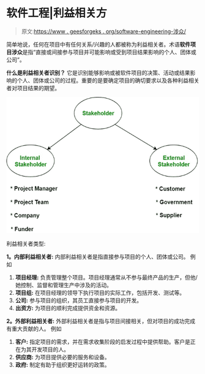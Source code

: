# 软件工程|利益相关方

> 原文:[https://www . geesforgeks . org/software-engineering-涉众/](https://www.geeksforgeeks.org/software-engineering-stakeholder/)

简单地说，任何在项目中有任何关系/兴趣的人都被称为利益相关者。术语**软件项目涉众**是指“直接或间接参与项目并可能影响或受到项目结果影响的个人、团体或公司”。

**什么是利益相关者识别？**
它是识别能够影响或被软件项目的决策、活动或结果影响的个人、团体或公司的过程。重要的是要确定项目的确切要求以及各种利益相关者对项目结果的期望。

![](img/2d470df4f586744c1e15f4d68e9bd2a1.png)

利益相关者类型:

**1。内部利益相关者:**
内部利益相关者是指直接参与项目的个人、团体或公司。
例如

1.  **项目经理:**
    负责管理整个项目。项目经理通常从不参与最终产品的生产，但他/她控制、监督和管理生产中涉及的活动。
2.  **项目组:**
    在项目经理的领导下执行项目的实际工作，包括开发、测试等。
3.  **公司:**
    参与项目的组织，其员工直接参与项目的开发。
4.  **出资方:**
    为项目的顺利完成提供资金和资源。

**2。外部利益相关者:**
外部利益相关者是指与项目间接相关，但对项目的成功完成有重大贡献的人。
例如

1.  **客户:**
    指定项目的需求，并在需求收集阶段的启发过程中提供帮助。客户是正在为其开发项目的人。
2.  **供应商:**
    为项目提供必要的服务和设备。
3.  **政府:**
    制定有助于组织更好运转的政策。